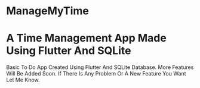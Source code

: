 # ManageMyTime

A Time Management App Made Using Flutter And SQLite
=======
Basic To Do App Created Using Flutter And SQLite Database.
More Features Will Be Added Soon.
If There Is Any Problem Or A New Feature You Want Let Me Know.


